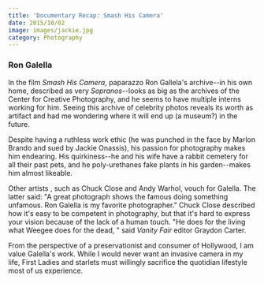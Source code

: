 ```yaml
---
title: 'Documentary Recap: Smash His Camera'
date: 2015/10/02
image: images/jackie.jpg
category: Photography
---
```


### Ron Galella

In the film _Smash His Camera_, paparazzo Ron Gallela's archive--in his own home, described as very _Sopranos_\--looks as big as the archives of the Center for Creative Photography, and he seems to have multiple interns working for him. Seeing this archive of celebrity photos reveals its worth as artifact and had me wondering where it will end up (a museum?) in the future.

Despite having a ruthless work ethic (he was punched in the face by Marlon Brando and sued by Jackie Onassis), his passion for photography makes him endearing. His quirkiness--he and his wife have a rabbit cemetery for all their past pets, and he poly-urethanes fake plants in his garden--makes him almost likeable.

Other artists , such as Chuck Close and Andy Warhol, vouch for Galella. The latter said: "A great photograph shows the famous doing something unfamous. Ron Galella is my favorite photographer." Chuck Close described how it's easy to be competent in photography, but that it's hard to express your vision because of the lack of a human touch. "He does for the living what Weegee does for the dead, " said *Vanity Fair* editor Graydon Carter.

From the perspective of a preservationist and consumer of Hollywood, I am value Galella's work. While I would never want an invasive camera in my life, First Ladies and starlets must willingly sacrifice the quotidian lifestyle most of us experience.
